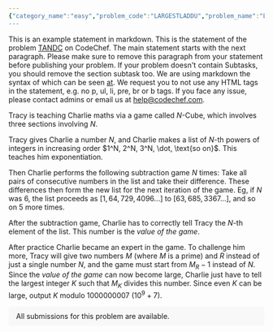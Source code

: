 ```yaml
---
{"category_name":"easy","problem_code":"LARGESTLADDU","problem_name":"Largest Laddu","problemComponents":{"constraints":"- $1 \\leq T \\leq 2 \\cdot 10^4$\n- $0 \\leq N \\leq 13$\n- $0 \\leq A_i \\leq 10^9$\n- Sum of $|A|$ over all test cases does not exceed $2 \\cdot 10^5$\n","constraintsState":true,"subtasks":"- 30 points : $1 \\leq R \\leq 10000$\n- 70 points : $1 \\leq R \\leq 10^9$\n","subtasksState":false,"inputFormat":"- The first line contains a single integer $T$, denoting the number of testcases. The description of $T$ testcases follows.\n- Each testcase consists of two lines:\n- The first line contains an integer $N$, denoting that Chef starts with $2^N$ laddus.\n- The next line contains $2^N$ space-separated integers, denoting the initial sizes of the laddus.\n","inputFormatState":true,"outputFormat":"For each testcase, output in a single line `\u0022YES\u0022` or `\u0022NO\u0022`; the answer to the problem.   \nYou may print each character of the answer in uppercase or lowercase (for example, the strings \u0022yEs\u0022, \u0022yes\u0022, \u0022Yes\u0022 and \u0022YES\u0022 will all be treated as identical).\n","outputFormatState":true,"sampleTestCases":{"0":{"id":1,"input":"4\n1\n1 1\n2\n2 1 1 1\n2\n2 3 3 4\n0\n3\n","output":"YES\nYES\nNO\nYES","explanation":"- **Test Case $1$**: Pairing up both laddus, we get a new laddu of size $2$. There is only only one laddu left so Chef is successful.\n- **Test Case $2$**: One way to get a single laddu is:   \n    * $[2,1,1,1] \\rightarrow [(2+1),(1+1)] \\rightarrow [3,2] \\rightarrow [(3+2)] \\rightarrow [5]$\n- **Test Case $3$**: There are two possible initial pairings, neither of which allow Chef to reach a single laddu at the end:\n    * $[2,3,3,4] \\rightarrow [(2+3),(3+4)] \\rightarrow [5,7]$   \n    Now Chef cannot pair up the laddus due to the condition given in Step 1.\n    * $[(2+4),(3+3)]$, which is already an invalid pairing.\n\n- **Test Case $4$**: Chef already has one laddu, he is satisfied\n","isDeleted":false}}},"video_editorial_url":"https://youtu.be/QKFKHFFm8YI","languages_supported":{"0":"CPP14","1":"C","2":"JAVA","3":"PYTH 3.6","4":"CPP17","5":"PYTH","6":"PYP3","7":"CS2","8":"ADA","9":"PYPY","10":"TEXT","11":"PAS fpc","12":"NODEJS","13":"RUBY","14":"PHP","15":"GO","16":"HASK","17":"TCL","18":"PERL","19":"SCALA","20":"LUA","21":"kotlin","22":"BASH","23":"JS","24":"LISP sbcl","25":"rust","26":"PAS gpc","27":"BF","28":"CLOJ","29":"R","30":"D","31":"CAML","32":"FORT","33":"ASM","34":"swift","35":"FS","36":"WSPC","37":"LISP clisp","38":"SQL","39":"SCM guile","40":"PERL6","41":"ERL","42":"CLPS","43":"ICK","44":"NICE","45":"PRLG","46":"ICON","47":"COB","48":"SCM chicken","49":"PIKE","50":"SCM qobi","51":"ST","52":"SQLQ","53":"NEM"},"max_timelimit":1,"source_sizelimit":50000,"problem_author":"nandeesh_adm","problem_tester":"","date_added":"27-10-2021","tags":{"0":"nandeesh_adm","1":"simple","2":"snck1b21"},"problem_difficulty_level":"Unavailable","best_tag":"","editorial_url":"https://discuss.codechef.com/problems/LARGESTLADDU","time":{"view_start_date":1635694200,"submit_start_date":1635694200,"visible_start_date":1635694200,"end_date":1735669800},"is_direct_submittable":false,"problemDiscussURL":"https://discuss.codechef.com/search?q=LARGESTLADDU","is_proctored":false,"visitedContests":{},"layout":"problem"}
---
```

This is an example statement in markdown. This is the statement of the problem [TANDC](https://codechef.com/problems/TANDC) on CodeChef. The main statement starts with the next paragraph. Please make sure to remove this paragraph from your statement before publishing your problem. If your problem doesn't contain Subtasks, you should remove the section subtask too. We are using markdown the syntax of which can be seen [at](https://github.com/showdownjs/showdown/wiki/Showdown's-Markdown-syntax). We request you to not use any HTML tags in the statement, e.g. no p, ul, li, pre, br or b tags. If you face any issue, please contact admins or email us at help@codechef.com.

Tracy is teaching Charlie maths via a game called $N$-Cube, which involves three sections involving $N$.

Tracy gives Charlie a number $N$, and Charlie makes a list of $N$-th powers of integers in increasing order $1^N, 2^N, 3^N, \dot, \text{so on}$. This teaches him exponentiation.

Then Charlie performs the following subtraction game $N$ times: Take all pairs of consecutive numbers in the list and take their difference. These differences then form the new list for the next iteration of the game. Eg, if $N$ was 6, the list proceeds as $[1, 64, 729, 4096 ... ]$ to $[63, 685, 3367 ...]$, and so on $5$ more times.

After the subtraction game, Charlie has to correctly tell Tracy the $N$-th element of the list. This number is the *value of the game*.

After practice Charlie became an expert in the game. To challenge him more, Tracy will give two numbers $M$ (where $M$ is a prime) and $R$ instead of just a single number $N$, and the game must start from $M_R - 1$ instead of $N$. Since the *value of the game* can now become large, Charlie just have to tell the largest integer $K$ such that $M_K$ divides this number. Since even $K$ can be large, output $K$ modulo 1000000007 ($10^9 + 7$).

<aside style='background: #f8f8f8;padding: 10px 15px;'><div>All submissions for this problem are available.</div></aside>